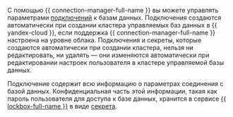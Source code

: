 С помощью {{ connection-manager-full-name }} вы можете управлять параметрами [подключений](../../metadata-hub/concepts/connection-manager.md) к базам данных. Подключения создаются автоматически при создании кластера управляемых баз данных в {{ yandex-cloud }}, если поддержка {{ connection-manager-full-name }} настроена на уровне облака.
Подключения и секреты, которые создаются автоматически при создании кластера, нельзя ни редактировать, ни удалять — они изменяются автоматически при редактировании настроек пользователя в кластере управляемой базы данных.

Подключение содержит всю информацию о параметрах соединения с базой данных. Конфиденциальная часть этой информации, такая как пароль пользователя для доступа к базе данных, хранится в сервисе [{{ lockbox-full-name }}](../../lockbox/index.yaml) в виде [секрета](../../metadata-hub/concepts/secret.md).